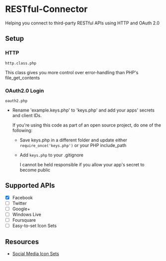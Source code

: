 RESTful-Connector
=================

Helping you connect to third-party RESTful APIs using HTTP and OAuth 2.0

## Setup

### HTTP

`http.class.php`

This class gives you more control over error-handling than PHP's file_get_contents

### OAuth2.0 Login

`oauth2.php`

* Rename 'example.keys.php' to 'keys.php' and add your apps' secrets and client IDs.

  If you're using this code as part of an open source project, do one of the following:
  * Save keys.php in a different folder and update either `require_once('keys.php')` or your PHP include_path
  * Add `keys.php` to your .gitignore

    I cannot be held responsible if you allow your app's secret to become public

## Supported APIs
* [x] Facebook
* [ ] Twitter
* [ ] Google+
* [ ] Windows Live
* [ ] Foursquare
* [ ] Easy-to-set Icon Sets

## Resources
* [Social Media Icon Sets](http://www.hongkiat.com/blog/free-social-media-icon-sets-best-of/)
